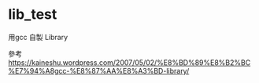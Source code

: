 # lib_test

用gcc 自製 Library

參考　https://kaineshu.wordpress.com/2007/05/02/%E8%BD%89%E8%B2%BC%E7%94%A8gcc-%E8%87%AA%E8%A3%BD-library/
